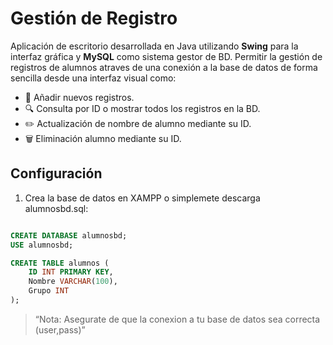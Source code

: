 # Gestión de Registro

Aplicación de escritorio desarrollada en Java utilizando **Swing** para la interfaz gráfica y **MySQL** como sistema gestor de BD. Permitir la gestión de registros de alumnos atraves de una conexión a la base de datos de forma sencilla desde una interfaz visual como:

- 📝 Añadir nuevos registros.
- 🔍 Consulta por ID o mostrar todos los registros en la BD.
- ✏️ Actualización de nombre de alumno mediante su ID.
- 🗑️ Eliminación alumno mediante su ID.

## Configuración

1. Crea la base de datos en XAMPP o simplemete descarga alumnosbd.sql:

```sql

CREATE DATABASE alumnosbd;
USE alumnosbd;

CREATE TABLE alumnos (
    ID INT PRIMARY KEY,
    Nombre VARCHAR(100),
    Grupo INT
);
```

> “Nota: Asegurate de que la conexion a tu base de datos sea correcta (user,pass)”



